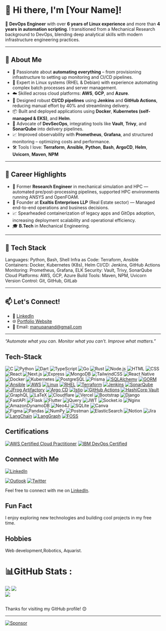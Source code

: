 
# 👋 Hi there, I'm [Your Name]!

🎯 **DevOps Engineer** with over **6 years of Linux experience** and more than **4 years in automation scripting**. I transitioned from a Mechanical Research background to DevOps, blending deep analytical skills with modern infrastructure engineering practices.

---

## 🚀 About Me

- 🔧 Passionate about **automating everything** – from provisioning infrastructure to setting up monitoring and CI/CD pipelines.
- 🐧 Expert in Linux systems (RHEL & Debian) with experience automating complex batch processes and server management.
- ☁️ Skilled across cloud platforms: **AWS**, **GCP**, and **Azure**.
- 🔁 Designed robust **CI/CD pipelines** using **Jenkins** and **GitHub Actions**, reducing manual effort by 40% and streamlining delivery.
- 📦 Built and deployed applications using **Docker**, **Kubernetes (self-managed & EKS)**, and **Helm**.
- 🔐 Advocate of **DevSecOps**, integrating tools like **Vault**, **Trivy**, and **SonarQube** into delivery pipelines.
- 📈 Improved observability with **Prometheus**, **Grafana**, and structured monitoring – optimizing costs and performance.
- 🛠️ Tools I love: **Terraform**, **Ansible**, **Python**, **Bash**, **ArgoCD**, **Helm**, **Uvicorn**, **Maven**, **NPM**

---

## 📌 Career Highlights

- 🏢 Former **Research Engineer** in mechanical simulation and HPC — automated pre/post-processing pipelines, supported HPC environments running ANSYS and OpenFOAM.
- 🏢 Founder at **Exaltis Enterprises LLP** (Real Estate sector) — Managed end-to-end operations and business decisions.
- 📈 Spearheaded containerization of legacy apps and GitOps adoption, increasing deployment scalability and operational efficiency.
- 🎓 **B.Tech** in Mechanical Engineering.

---

## 🧰 Tech Stack


Languages:       Python, Bash, Shell
Infra as Code:   Terraform, Ansible
Containers:      Docker, Kubernetes (K8s), Helm
CI/CD:           Jenkins, GitHub Actions
Monitoring:      Prometheus, Grafana, ELK
Security:        Vault, Trivy, SonarQube
Cloud Platforms: AWS, GCP, Azure
Build Tools:     Maven, NPM, Uvicorn
Version Control: Git, GitHub, GitLab


---

## 📫 Let's Connect!

- 💼 [LinkedIn](https://linkedin.com/in/manupanand)
- 🌐 [Portfolio Website](https://www.manupanand.com)
- 📧 Email: manupanand@gmail.com

---

_“Automate what you can. Monitor what you can't. Improve what matters.”_



<!--
# Hi there! 👋 I'm Manu P Anand

I am a passionate Software Developer with expertise in C, Python, Javascript,Typescript, React, Node.js,Express Js,Next Js MongoDB,Django,FastAPI,Postgres, SQLAlchemy,Prisma,Bash scripting,Docker,Kubernetes. My interests span across Web3 development and AI.

- 🔭 I’m currently working on MERN/Python/Go lang stack projects.
- 🌱 I’m currently learning Dart,Flutter Rust,Solana,Web3,AI-ML,DevOps,Docker,Kubernetes,Rabbitmq,kafka,IBMmq,pulsar,Nginx,AWS-cloud solutions,Cassandra,InfluxDB,Ansible,ScyllaDB,Neo4j,DynamoDB,ELK
- 👯 I’m open to collaboration on interesting projects.
- 💬 Ask me about anything related to software development and technology.

## Technologies & Tools

 - **Languages:** C, C++,Python, Javascript/Typescript,Go
 - **Linux Distributions:**  Red Hat, Debian
 - **Web Development:** Express.js, React, Node.js,Nextjs,Tailwind CSS,Django,fast API,Go-fiber
 - **Databases:** MongoDB, Redis,Postgres
 - **Cloud Services:** AWS
 - **Containerization:** Docker, Kubernetes
 - **DevOps Tools:** Bash Script,Github Actions, Ansible,Terraform,HashiCorp Vault
 - **Interests:** Web3 development, AI

<!-----
## 🛠️ Projects

### 🚀 **QuizApp**
![](https://github-readme-stats.vercel.app/api/pin/?username=manupanand&repo=project-quiz-app&theme=bear)

<!---

### 📘 **Portfolio Website**
![](https://github-readme-stats.vercel.app/api/pin/?username=manupanand&repo=portfolio-website&theme=bear)

---

### 📊 **Data Analysis Tool**
![](https://github-readme-stats.vercel.app/api/pin/?username=manupanand&repo=data-analysis-tool&theme=bear)



--->
 
## Tech-Stack
![C](https://img.shields.io/badge/c-%2300599C.svg?style=for-the-badge&logo=c&logoColor=white) 
![Python](https://img.shields.io/badge/Python-white?style=for-the-badge&logo=python&logoColor=black)
![Dart](https://img.shields.io/badge/dart-%230175C2.svg?style=for-the-badge&logo=dart&logoColor=white)
![TypeScript](https://img.shields.io/badge/typescript/javascript-336791?style=for-the-badge&logo=typescript&logoColor=white)
![Go](https://img.shields.io/badge/go-%23007d9c?style=for-the-badge&logo=go&logoColor=black)
![Rust](https://img.shields.io/badge/rust-white?style=for-the-badge&logo=rust&logoColor=black)
![Node.js](https://img.shields.io/badge/node.js-%2309da14?style=for-the-badge&logo=node.js&logoColor=black)
![HTML](https://img.shields.io/badge/html-black?style=for-the-badge&logo=html5&logoColor=white)
![CSS](https://img.shields.io/badge/css-white?style=for-the-badge&logo=css3&logoColor=black)
![React](https://img.shields.io/badge/react-white?style=for-the-badge&logo=react&logoColor=black)
![Next.js](https://img.shields.io/badge/next.js-black?style=for-the-badge&logo=next.js&logoColor=white)
![Express](https://img.shields.io/badge/express-white?style=for-the-badge&logo=express&logoColor=black)
![MongoDB](https://img.shields.io/badge/MongoDB-47A248?style=for-the-badge&logo=mongodb&logoColor=black)
![TailwindCSS](https://img.shields.io/badge/tailwindcss-black?style=for-the-badge&logo=tailwind%20css&logoColor=white)
![React Native](https://img.shields.io/badge/react%20native-white?style=for-the-badge&logo=react&logoColor=black)
![Docker](https://img.shields.io/badge/docker-336791?style=for-the-badge&logo=docker&logoColor=white)
![Kubernetes](https://img.shields.io/badge/kubernetes-%233371e3?style=for-the-badge&logo=kubernetes&logoColor=white)
![PostgreSQL](https://img.shields.io/badge/PostgreSQL-336791?style=for-the-badge&logo=postgresql&logoColor=white)
![Prisma](https://img.shields.io/badge/prisma-%237449f3?style=for-the-badge&logo=prisma&logoColor=white)
[![SQLAlchemy](https://img.shields.io/badge/SQLAlchemy-%23d71a1a?style=for-the-badge&logo=sqlalchemy&logoColor=white)](https://www.sqlalchemy.org/)
[![GORM](https://img.shields.io/badge/GORM-%2300ADD8?style=for-the-badge&logo=go&logoColor=white)](https://gorm.io/)
[![Ansible](https://img.shields.io/badge/Ansible-%231A1918?style=for-the-badge&logo=ansible&logoColor=white)](https://www.ansible.com/)
[![AWS](https://img.shields.io/badge/AWS_DevOps-%23FF9900?style=for-the-badge&logo=amazon-aws&logoColor=white)](https://aws.amazon.com/devops/)
[![Linux](https://img.shields.io/badge/Linux-%23FCC624?style=for-the-badge&logo=linux&logoColor=white)](https://www.kernel.org/)
[![RHEL](https://img.shields.io/badge/RHEL-%23EE0000?style=for-the-badge&logo=redhat&logoColor=white)](https://www.redhat.com/)
[![Terraform](https://img.shields.io/badge/Terraform-%235835CC?style=for-the-badge&logo=terraform&logoColor=white)](https://www.terraform.io/)
[![Jenkins](https://img.shields.io/badge/Jenkins-%23D24939?style=for-the-badge&logo=jenkins&logoColor=white)](https://www.jenkins.io/)
[![SonarQube](https://img.shields.io/badge/SonarQube-%2300ADD8?style=for-the-badge&logo=sonarqube&logoColor=white)](https://www.sonarqube.org/)
[![JFrog Artifactory](https://img.shields.io/badge/JFrog%20Artifactory-%23035A5E?style=for-the-badge&logo=jfrog&logoColor=white)](https://jfrog.com/artifactory/)
[![Argo CD](https://img.shields.io/badge/Argo%20CD-%23E20074?style=for-the-badge&logo=argo&logoColor=white)](https://argo-cd.readthedocs.io/)
[![Istio](https://img.shields.io/badge/Istio-%230336C9?style=for-the-badge&logo=istio&logoColor=white)](https://istio.io/)
[![GitHub Actions](https://img.shields.io/badge/GitHub%20Actions-%232088FF?style=for-the-badge&logo=githubactions&logoColor=white)](https://github.com/features/actions)
[![HashiCorp Vault](https://img.shields.io/badge/HashiCorp%20Vault-%23181818?style=for-the-badge&logo=vault&logoColor=white)](https://www.vaultproject.io/)
![GraphQL](https://img.shields.io/badge/-GraphQL-E10098?style=for-the-badge&logo=graphql&logoColor=white) 
![LaTeX](https://img.shields.io/badge/latex-%23008080.svg?style=for-the-badge&logo=latex&logoColor=white)
![Cloudflare](https://img.shields.io/badge/Cloudflare-F38020?style=for-the-badge&logo=Cloudflare&logoColor=white)
![Vercel](https://img.shields.io/badge/vercel-%23000000.svg?style=for-the-badge&logo=vercel&logoColor=white) 
![Bootstrap](https://img.shields.io/badge/bootstrap-%23563D7C.svg?style=for-the-badge&logo=bootstrap&logoColor=white)
![Django](https://img.shields.io/badge/django-%23092E20.svg?style=for-the-badge&logo=django&logoColor=white) 
![FastAPI](https://img.shields.io/badge/FastAPI-005571?style=for-the-badge&logo=fastapi)
![Flask](https://img.shields.io/badge/flask-%23000.svg?style=for-the-badge&logo=flask&logoColor=white)
![Flutter](https://img.shields.io/badge/Flutter-%2302569B.svg?style=for-the-badge&logo=Flutter&logoColor=white)
![jQuery](https://img.shields.io/badge/jquery-%230769AD.svg?style=for-the-badge&logo=jquery&logoColor=white)
![JWT](https://img.shields.io/badge/JWT-black?style=for-the-badge&logo=JSON%20web%20tokens)
![Socket.io](https://img.shields.io/badge/Socket.io-black?style=for-the-badge&logo=socket.io&badgeColor=010101) 
![Nginx](https://img.shields.io/badge/nginx-%23009639.svg?style=for-the-badge&logo=nginx&logoColor=white) 
![AmazonDynamoDB](https://img.shields.io/badge/Amazon%20DynamoDB-4053D6?style=for-the-badge&logo=Amazon%20DynamoDB&logoColor=white)
![Neo4J](https://img.shields.io/badge/Neo4j-008CC1?style=for-the-badge&logo=neo4j&logoColor=white)
![SQLite](https://img.shields.io/badge/sqlite-%2307405e.svg?style=for-the-badge&logo=sqlite&logoColor=white) 
![Canva](https://img.shields.io/badge/Canva-%2300C4CC.svg?style=for-the-badge&logo=Canva&logoColor=white) 	
![Figma](https://img.shields.io/badge/figma-%23F24E1E.svg?style=for-the-badge&logo=figma&logoColor=white) 
![Pandas](https://img.shields.io/badge/pandas-%23150458.svg?style=for-the-badge&logo=pandas&logoColor=white) 
![NumPy](https://img.shields.io/badge/numpy-%23013243.svg?style=for-the-badge&logo=numpy&logoColor=white) 
![Postman](https://img.shields.io/badge/Postman-FF6C37?style=for-the-badge&logo=postman&logoColor=white) 
![ElasticSearch](https://img.shields.io/badge/-ElasticSearch-005571?style=for-the-badge&logo=elasticsearch) 
![Notion](https://img.shields.io/badge/Notion-%23000000.svg?style=for-the-badge&logo=notion&logoColor=white)
![Jira](https://img.shields.io/badge/jira-%230A0FFF.svg?style=for-the-badge&logo=jira&logoColor=white)
[![LangChain](https://img.shields.io/badge/LangChain-Framework%20for%20LLMs-%233272A5?style=for-the-badge&logo=https://yourhost.com/langchain-logo.svg&logoColor=white)]()
[![LangGraph](https://img.shields.io/badge/LangGraph-Graphical%20Interface%20for%20LLMs-%23FF5733?style=for-the-badge&logo=https://yourhost.com/langgraph-logo.svg&logoColor=white)]()
[![FOSS](https://img.shields.io/badge/FOSS-Free%20and%20Open%20Source%20Software-%2300A4CC?style=for-the-badge&logo=opensourceinitiative&logoColor=white)](https://opensource.org/)









## Certifications

[![AWS Certified Cloud Practitioner](https://img.shields.io/badge/AWS%20Certified-Cloud%20Practitioner-FF9900?style=flat&logo=amazonaws&logoColor=white&labelColor=232F3E&shape=hexagon)]([link-to-your-certification](https://www.credly.com/badges/e2cce97f-2612-4aac-bca8-73eec7ec9c15/public_url))
[![IBM DevOps Certified](https://img.shields.io/badge/IBM%20Certified-DevOps%20Professional-054ADA?style=flat&logo=ibm&logoColor=white&labelColor=1A1A1A)](https://www.ibm.com/training/certification)

## Connect with Me

[![LinkedIn](https://img.shields.io/badge/MANU_P_ANAND-%230077B5?style=for-the-badge&logo=linkedin&logoColor=white)](https://www.linkedin.com/in/manupanand/)

[![Outlook](https://img.shields.io/badge/Email-MANU_P_ANAND-%230077B5?style=for-the-badge&logo=microsoft-outlook&logoColor=white)](mailto:manupanand@outlook.com)
 [![Twitter](https://img.shields.io/badge/Twitter-%231DA1F2.svg?logo=Twitter&logoColor=white)](https://x.com/Manu_P_Anand) 

Feel free to connect with me on [LinkedIn](https://www.linkedin.com/in/manupanand/).

## Fun Fact

I enjoy exploring new technologies and building cool projects in my free time.

## Hobbies
Web development,Robotics, Aquarist.
<!---
##
![GitHub Streak](https://github-readme-streak-stats.herokuapp.com/?user=manupanand&theme=radical)
[![Top Langs](https://github-readme-stats.vercel.app/api/top-langs/?username=manupanand&layout=compact&langs_count=20)](https://github.com/manupanand)
##
![GitHub Stats](https://github-readme-stats.vercel.app/api?username=manupanand&show_icons=true&theme=radical) --->
# 📊GitHub Stats :
![](https://github-readme-stats.vercel.app/api?username=manupanand&theme=bear&hide_border=false&include_all_commits=false&count_private=false)
![](https://github-readme-streak-stats.herokuapp.com/?user=manupanand&theme=bear&hide_border=false)<br/>
![](https://github-readme-stats.vercel.app/api/top-langs/?username=manupanand&theme=bear&hide_border=false&include_all_commits=true&count_private=true&layout=compact&langs_count=30)

<!---## Skills
![SQL](https://img.shields.io/badge/SQL-%23f29111.svg?style=flat&logo=sql&logoColor=white)
![PostgreSQL](https://img.shields.io/badge/PostgreSQL-%23316192.svg?style=flat&logo=postgresql&logoColor=white)
![MongoDB](https://img.shields.io/badge/MongoDB-%2347A248.svg?style=flat&logo=mongodb&logoColor=white)--->


<!--[![Top Langs](https://github-readme-stats.vercel.app/api/top-langs/?username=manupanand&layout=compact&langs_count=10)](https://github.com/manupanand)-->
<!---[![Top Langs](https://github-readme-stats.vercel.app/api/top-langs/?username=manupanand&layout=compact)](https://github.com/manupanand)---->



<!-----![GitHub Activity Graph](https://github-readme-activity-graph.vercel.app/graph?username=manupanand&theme=react-dark)--->


##
Thanks for visiting my GitHub profile! 😊

---
[![Sponsor](https://img.shields.io/badge/Sponsor-❤️-ff69b4?style=for-the-badge&logo=github-sponsors)](https://github.com/sponsors/manupanand)


